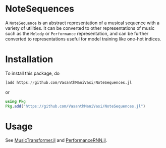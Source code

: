# NoteSequences

A `NoteSequence` is an abstract representation of a musical sequence with a variety of utilities.
It can be converted to other representations of music such as the `Melody` or `Performance` representation, and can be further converted to representations useful for model training like one-hot indices.

# Installation

To install this package, do
```julia
]add https://github.com/VasanthManiVasi/NoteSequences.jl
```
or
```julia
using Pkg
Pkg.add("https://github.com/VasanthManiVasi/NoteSequences.jl")
```

# Usage

See [MusicTransformer.jl](https://github.com/VasanthManiVasi/MusicTransformer.jl) and [PerformanceRNN.jl](https://github.com/VasanthManiVasi/PerformanceRNN.jl).
